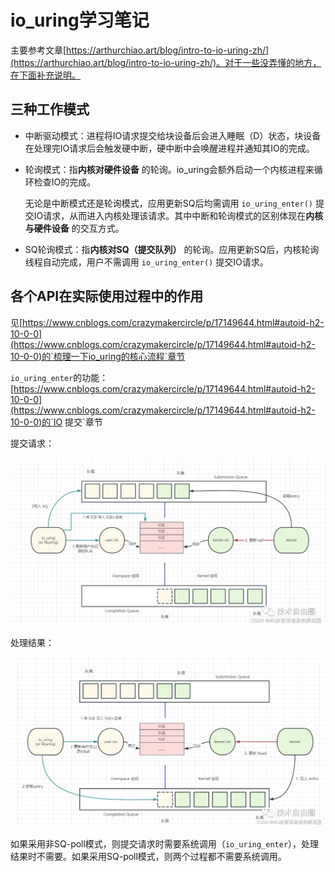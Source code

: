 # io_uring学习笔记

主要参考文章[https://arthurchiao.art/blog/intro-to-io-uring-zh/](https://arthurchiao.art/blog/intro-to-io-uring-zh/)。对于一些没弄懂的地方，在下面补充说明。

## 三种工作模式

- 中断驱动模式：进程将IO请求提交给块设备后会进入睡眠（D）状态，块设备在处理完IO请求后会触发硬中断，硬中断中会唤醒进程并通知其IO的完成。
- 轮询模式：指**内核对硬件设备** 的轮询。io_uring会额外启动一个内核进程来循环检查IO的完成。
  
    无论是中断模式还是轮询模式，应用更新SQ后均需调用 `io_uring_enter()` 提交IO请求，从而进入内核处理该请求。其中中断和轮询模式的区别体现在**内核与硬件设备** 的交互方式。

- SQ轮询模式：指**内核对SQ（提交队列）** 的轮询。应用更新SQ后，内核轮询线程自动完成，用户不需调用 `io_uring_enter()` 提交IO请求。

## 各个API在实际使用过程中的作用

见[https://www.cnblogs.com/crazymakercircle/p/17149644.html#autoid-h2-10-0-0](https://www.cnblogs.com/crazymakercircle/p/17149644.html#autoid-h2-10-0-0)的`梳理一下io_uring的核心流程`章节

`io_uring_enter`的功能：[https://www.cnblogs.com/crazymakercircle/p/17149644.html#autoid-h2-10-0-0](https://www.cnblogs.com/crazymakercircle/p/17149644.html#autoid-h2-10-0-0)的`IO 提交`章节

提交请求：

![](./65823d17297843f183b38214e651c601.png)

处理结果：

![](./c5d9962a2e244b949d2c1395cc79e597.png)

如果采用非SQ-poll模式，则提交请求时需要系统调用（`io_uring_enter`），处理结果时不需要。如果采用SQ-poll模式，则两个过程都不需要系统调用。
